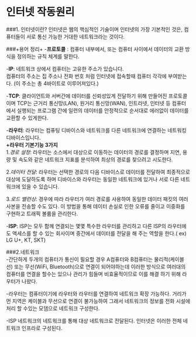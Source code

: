 인터넷 작동원리
=============


###1. 인터넷이란?
인터넷은 웹의 핵심적인 기술이며 인터넷의 가장 기본적인 것은, 컴퓨터들이 서로 통신 가능한 거대한 네트워크라는 것이다.

###+용어 정리+
-__프로토콜__ : 컴퓨터 내부에서, 또는 컴퓨터 사이에서 데이터의 교환 방식을 정의하는 규칙 체계를 말한다.

-__IP__: 네트워크 상에서 컴퓨터는 고유한 주소가 있습니다.               
컴퓨터의 주소는 집 주소나 전화 번호 처럼 인터넷에 접속할때 컴퓨터 각각에 부여받는다. (이 주소는 총 4바이트로 이루어져있다.)

-__TCP__: 클라이언트와 서버간에 데이터를 신뢰성있게 전달하기 위해 만들어진 프로토콜이며  TCP는 근거리 통신망(LAN), 원거리 통신망(WAN), 인트라넷, 인터넷 등 컴퓨터에서 실행되는 프로그램 간에 일련의 데이터를 안정적으로 순서대로 에러없이 데이터를 교환할 수 있게한다.

-__라우터__: 라우터는 컴퓨팅 디바이스와 네트워크를 다른 네트워크에 연결하는 네트워킹 디바이스입니다.    
__+라우터 기본기능 3가지__      
1.*경로 설정*: 라우터는 소스에서 대상으로 이동하는 데이터의 경로를 결정하며 지연, 용량 및 속도와 같은 네트워크 지표를 분석하여 최상의 경로를 찾으려고 시도한다.      

2.*데이터 전달*: 라우터는 선택한 경로의 다음 디바이스로 데이터를 전달하여 최종적으로 대상에 도달하도록 하며 디바이스와 라우터는 동일한 네트워크에 있거나 서로 다른 네트워크에 있을 수 있습니다.   
   
3.*로드 밸런싱*: 경우에 따라 라우터가 여러 경로를 사용하여 동일한 데이터 패킷의 여러 사본을 전송할 수도 있다. 이 방법을 통해 데이터 손실로 인한 오류를 줄이고 이중화를 구현하고 트래픽 볼륨을 관리한다.   

   -__ISP__:  ISP는 모두 함께 연결되는 몇몇 특수한 라우터를 관리하고 다른 ISP의 라우터에도 액세스를 할 수 있는 회사이며 중간에서 데이터를 전달을 해 주는 역할을 한다.( ex) LG U+, KT, SKT)
    
###2.네트워크  
-간단하게 두개의 컴퓨터가 통신이 필요할 경우 A컴퓨터와  B컴퓨터는 물리적(케이블 선) 또는 무선(WiFi, Bluetooth)으로 연결이 되어야하는데 이러한 방식으로 여러대의 컴퓨터를 연결을 할수는 있으나 관리가 힘들며 비효율적이므로 이를 해결 하기 위해 라우터가 나왔다.   

-라우터는 컴퓨터이기에 라우터와 라우터를 연결하여 네트워크 확장 가능하다.
거리가 먼 지역은 케이블과 무선으로 연결이 불가능하여
그래서 네트워크의 정보를 전화 시설에 처리 할 수있는 모뎀으로 네트워크 구성한다.      

-ISP 네트워크의 네트워크를 통해 대상 네트워크로 전달된다. 인터넷은 이러한 전체 네트워크 인프라로 구성된다.
